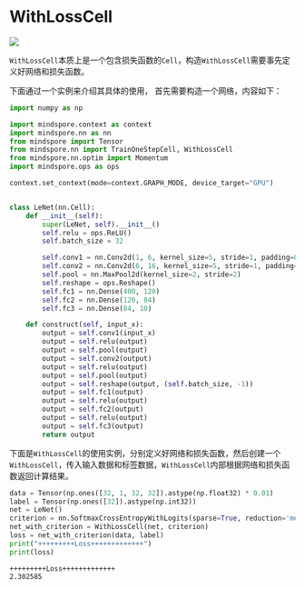 # WithLossCell

<a href="https://gitee.com/mindspore/docs/blob/r1.3/docs/mindspore/programming_guide/source_zh_cn/withlosscell.md" target="_blank"><img src="https://gitee.com/mindspore/docs/raw/r1.3/resource/_static/logo_source.png"></a>

`WithLossCell`本质上是一个包含损失函数的`Cell`，构造`WithLossCell`需要事先定义好网络和损失函数。

下面通过一个实例来介绍其具体的使用， 首先需要构造一个网络，内容如下：

```python
import numpy as np

import mindspore.context as context
import mindspore.nn as nn
from mindspore import Tensor
from mindspore.nn import TrainOneStepCell, WithLossCell
from mindspore.nn.optim import Momentum
import mindspore.ops as ops

context.set_context(mode=context.GRAPH_MODE, device_target="GPU")


class LeNet(nn.Cell):
    def __init__(self):
        super(LeNet, self).__init__()
        self.relu = ops.ReLU()
        self.batch_size = 32

        self.conv1 = nn.Conv2d(1, 6, kernel_size=5, stride=1, padding=0, has_bias=False, pad_mode='valid')
        self.conv2 = nn.Conv2d(6, 16, kernel_size=5, stride=1, padding=0, has_bias=False, pad_mode='valid')
        self.pool = nn.MaxPool2d(kernel_size=2, stride=2)
        self.reshape = ops.Reshape()
        self.fc1 = nn.Dense(400, 120)
        self.fc2 = nn.Dense(120, 84)
        self.fc3 = nn.Dense(84, 10)

    def construct(self, input_x):
        output = self.conv1(input_x)
        output = self.relu(output)
        output = self.pool(output)
        output = self.conv2(output)
        output = self.relu(output)
        output = self.pool(output)
        output = self.reshape(output, (self.batch_size, -1))
        output = self.fc1(output)
        output = self.relu(output)
        output = self.fc2(output)
        output = self.relu(output)
        output = self.fc3(output)
        return output
```

下面是`WithLossCell`的使用实例，分别定义好网络和损失函数，然后创建一个`WithLossCell`，传入输入数据和标签数据，`WithLossCell`内部根据网络和损失函数返回计算结果。

```python
data = Tensor(np.ones([32, 1, 32, 32]).astype(np.float32) * 0.01)
label = Tensor(np.ones([32]).astype(np.int32))
net = LeNet()
criterion = nn.SoftmaxCrossEntropyWithLogits(sparse=True, reduction='mean')
net_with_criterion = WithLossCell(net, criterion)
loss = net_with_criterion(data, label)
print("+++++++++Loss+++++++++++++")
print(loss)
```

```text
+++++++++Loss+++++++++++++
2.302585
```
